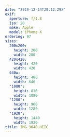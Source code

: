 ```yaml
---
date: "2019-12-14T20:12:29Z"
exif:
  aperture: f/1.8
  iso: 20
  make: Apple
  model: iPhone X
ordering: 97
sizes:
  200x200:
    height: 200
    width: 200
  420x420:
    height: 420
    width: 420
  640w:
    height: 480
    width: 640
  "1080":
    height: 810
    width: 1080
  "1280":
    height: 960
    width: 1280
  "1920":
    height: 1440
    width: 1920
title: IMG_9640.HEIC
---
```

